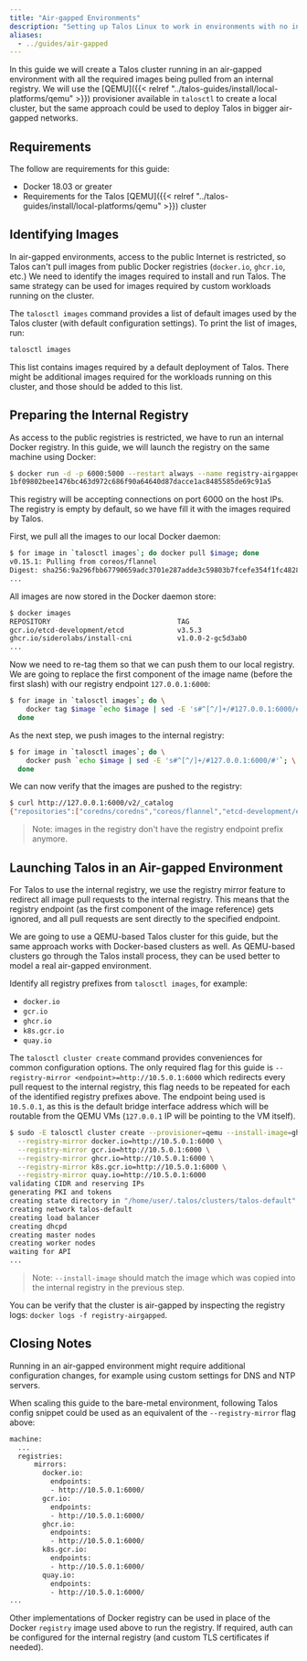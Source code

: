 ```yaml
---
title: "Air-gapped Environments"
description: "Setting up Talos Linux to work in environments with no internet access."
aliases:
  - ../guides/air-gapped
---
```


In this guide we will create a Talos cluster running in an air-gapped environment with all the required images being pulled from an internal registry.
We will use the [QEMU]({{< relref "../talos-guides/install/local-platforms/qemu" >}}) provisioner available in `talosctl` to create a local cluster, but the same approach could be used to deploy Talos in bigger air-gapped networks.

## Requirements

The follow are requirements for this guide:

- Docker 18.03 or greater
- Requirements for the Talos [QEMU]({{< relref "../talos-guides/install/local-platforms/qemu" >}}) cluster

## Identifying Images

In air-gapped environments, access to the public Internet is restricted, so Talos can't pull images from public Docker registries (`docker.io`, `ghcr.io`, etc.)
We need to identify the images required to install and run Talos.
The same strategy can be used for images required by custom workloads running on the cluster.

The `talosctl images` command provides a list of default images used by the Talos cluster (with default configuration
settings).
To print the list of images, run:

```bash
talosctl images
```

This list contains images required by a default deployment of Talos.
There might be additional images required for the workloads running on this cluster, and those should be added to this list.

## Preparing the Internal Registry

As access to the public registries is restricted, we have to run an internal Docker registry.
In this guide, we will launch the registry on the same machine using Docker:

```bash
$ docker run -d -p 6000:5000 --restart always --name registry-airgapped registry:2
1bf09802bee1476bc463d972c686f90a64640d87dacce1ac8485585de69c91a5
```

This registry will be accepting connections on port 6000 on the host IPs.
The registry is empty by default, so we have fill it with the images required by Talos.

First, we pull all the images to our local Docker daemon:

```bash
$ for image in `talosctl images`; do docker pull $image; done
v0.15.1: Pulling from coreos/flannel
Digest: sha256:9a296fbb67790659adc3701e287adde3c59803b7fcefe354f1fc482840cdb3d9
...
```

All images are now stored in the Docker daemon store:

```bash
$ docker images
REPOSITORY                               TAG                                        IMAGE ID       CREATED         SIZE
gcr.io/etcd-development/etcd             v3.5.3                                     604d4f022632   6 days ago      181MB
ghcr.io/siderolabs/install-cni           v1.0.0-2-gc5d3ab0                          4729e54f794d   6 days ago      76MB
...
```

Now we need to re-tag them so that we can push them to our local registry.
We are going to replace the first component of the image name (before the first slash) with our registry endpoint `127.0.0.1:6000`:

```bash
$ for image in `talosctl images`; do \
    docker tag $image `echo $image | sed -E 's#^[^/]+/#127.0.0.1:6000/#'`; \
  done
```

As the next step, we push images to the internal registry:

```bash
$ for image in `talosctl images`; do \
    docker push `echo $image | sed -E 's#^[^/]+/#127.0.0.1:6000/#'`; \
  done
```

We can now verify that the images are pushed to the registry:

```bash
$ curl http://127.0.0.1:6000/v2/_catalog
{"repositories":["coredns/coredns","coreos/flannel","etcd-development/etcd","kube-apiserver","kube-controller-manager","kube-proxy","kube-scheduler","pause","siderolabs/install-cni","siderolabs/installer","siderolabs/kubelet"]}
```

> Note: images in the registry don't have the registry endpoint prefix anymore.

## Launching Talos in an Air-gapped Environment

For Talos to use the internal registry, we use the registry mirror feature to redirect all image pull requests to the internal registry.
This means that the registry endpoint (as the first component of the image reference) gets ignored, and all pull requests are sent directly to the specified endpoint.

We are going to use a QEMU-based Talos cluster for this guide, but the same approach works with Docker-based clusters as well.
As QEMU-based clusters go through the Talos install process, they can be used better to model a real air-gapped environment.

Identify all registry prefixes from `talosctl images`, for example:

- `docker.io`
- `gcr.io`
- `ghcr.io`
- `k8s.gcr.io`
- `quay.io`

The `talosctl cluster create` command provides conveniences for common configuration options.
The only required flag for this guide is `--registry-mirror <endpoint>=http://10.5.0.1:6000` which redirects every pull request to the internal registry, this flag
needs to be repeated for each of the identified registry prefixes above.
The endpoint being used is `10.5.0.1`, as this is the default bridge interface address which will be routable from the QEMU VMs (`127.0.0.1` IP will be pointing to the VM itself).

```bash
$ sudo -E talosctl cluster create --provisioner=qemu --install-image=ghcr.io/siderolabs/installer:{{< release >}} \
  --registry-mirror docker.io=http://10.5.0.1:6000 \
  --registry-mirror gcr.io=http://10.5.0.1:6000 \
  --registry-mirror ghcr.io=http://10.5.0.1:6000 \
  --registry-mirror k8s.gcr.io=http://10.5.0.1:6000 \
  --registry-mirror quay.io=http://10.5.0.1:6000
validating CIDR and reserving IPs
generating PKI and tokens
creating state directory in "/home/user/.talos/clusters/talos-default"
creating network talos-default
creating load balancer
creating dhcpd
creating master nodes
creating worker nodes
waiting for API
...
```

> Note: `--install-image` should match the image which was copied into the internal registry in the previous step.

You can be verify that the cluster is air-gapped by inspecting the registry logs: `docker logs -f registry-airgapped`.

## Closing Notes

Running in an air-gapped environment might require additional configuration changes, for example using custom settings for DNS and NTP servers.

When scaling this guide to the bare-metal environment, following Talos config snippet could be used as an equivalent of the `--registry-mirror` flag above:

```bash
machine:
  ...
  registries:
      mirrors:
        docker.io:
          endpoints:
          - http://10.5.0.1:6000/
        gcr.io:
          endpoints:
          - http://10.5.0.1:6000/
        ghcr.io:
          endpoints:
          - http://10.5.0.1:6000/
        k8s.gcr.io:
          endpoints:
          - http://10.5.0.1:6000/
        quay.io:
          endpoints:
          - http://10.5.0.1:6000/
...
```

Other implementations of Docker registry can be used in place of the Docker `registry` image used above to run the registry.
If required, auth can be configured for the internal registry (and custom TLS certificates if needed).
